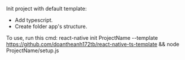 Init project with default template:

- Add typescript.
- Create folder app's structure.

To use, run this cmd:
react-native init ProjectName --template https://github.com/doantheanh172tb/react-native-ts-template && node ProjectName/setup.js
